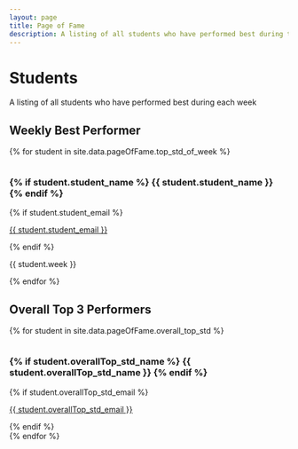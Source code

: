 ```yaml
---
layout: page
title: Page of Fame
description: A listing of all students who have performed best during the week
---
```


# Students

A listing of all students who have performed best during each week

## Weekly Best Performer

{% for student in site.data.pageOfFame.top_std_of_week %}
<div class="staffer">
  <img class="staffer-image" src="/assets/images/students/{{student.image}}" alt="">
  <div>
    <h3 class="staffer-name">
      {% if student.student_name %}
      {{ student.student_name }}
      {% endif %}
    </h3>
    {% if student.student_email %}
    <p><a href="mailto:{{ student.student_email }}">{{ student.student_email }}</a></p>
    {% endif %}
    <p>{{ student.week }}</p>
  </div>
</div>
{% endfor %}

## Overall Top 3 Performers 

{% for student in site.data.pageOfFame.overall_top_std %}
<div class="staffer">
  <img class="staffer-image" src="/assets/images/students/{{student.overallTop_std_image}}" alt="">
  <div>
    <h3 class="staffer-name">
      {% if student.overallTop_std_name %}
      {{ student.overallTop_std_name }}
      {% endif %}
    </h3>
    {% if student.overallTop_std_email %}
    <p><a href="mailto:{{ student.overallTop_std_email }}">{{ student.overallTop_std_email }}</a></p>
    {% endif %}
  </div>
</div>
{% endfor %}
